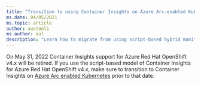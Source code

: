 ```yaml
---
title: "Transition to using Container Insights on Azure Arc-enabled Kubernetes clusters"
ms.date: 04/05/2021
ms.topic: article
author: austonli
ms.author: aul
description: "Learn how to migrate from using script-based hybrid monitoring solutions to Container Insights on Azure Arc-enabled Kubernetes clusters"
---
```


On May 31, 2022 Container Insights support for Azure Red Hat OpenShift v4.x will be retired. If you use the script-based model of Container Insights for Azure Red Hat OpenShift v4.x, make sure to transition to Container Insights on [Azure Arc enabled Kubernetes](../../azure-arc/kubernetes/overview.md) prior to that date.
